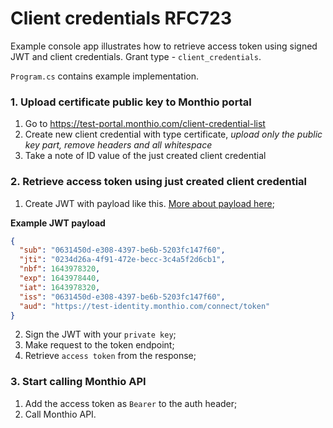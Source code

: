 # Client credentials RFC723

Example console app illustrates how to retrieve access token using signed JWT and client credentials. Grant type - `client_credentials`.

`Program.cs` contains example implementation.

### 1. Upload certificate public key to Monthio portal

1. Go to https://test-portal.monthio.com/client-credential-list
2. Create new client credential with type certificate, _upload only the public key part, remove headers and all whitespace_
3. Take a note of ID value of the just created client credential

### 2. Retrieve access token using just created client credential

1. Create JWT with payload like this. [More about payload here](https://datatracker.ietf.org/doc/html/rfc7523#section-4);

**Example JWT payload**

```json
{
  "sub": "0631450d-e308-4397-be6b-5203fc147f60",
  "jti": "0234d26a-4f91-472e-becc-3c4a5f2d6cb1",
  "nbf": 1643978320,
  "exp": 1643978440,
  "iat": 1643978320,
  "iss": "0631450d-e308-4397-be6b-5203fc147f60",
  "aud": "https://test-identity.monthio.com/connect/token"
}
```

2. Sign the JWT with your `private key`;
3. Make request to the token endpoint;
4. Retrieve `access token` from the response;

### 3. Start calling Monthio API

1. Add the access token as `Bearer` to the auth header;
2. Call Monthio API.
